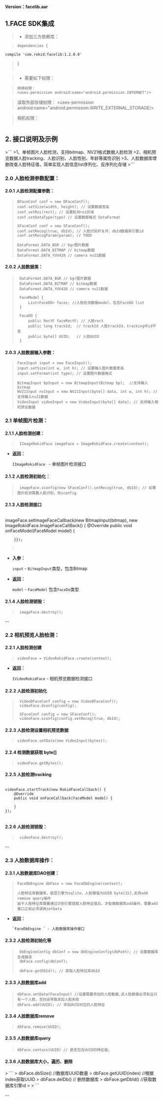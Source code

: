 **Version：facelib.aar**

<h2 id="1">1.FACE SDK集成</h2>

> * 添加三方依赖库：

> ```
> dependencies {
    compile 'com.rokid:facelib:1.2.0.0'
> }
> ```

> *  需要如下权限：

> ```
> 网络权限：
> <uses-permission android:name="android.permission.INTERNET"/>
> ```

> 读取外部存储权限：
> <uses-permission android:name="android.permission.READ_EXTERNAL_STORAGE"/>
> <uses-permission android:name="android.permission.WRITE_EXTERNAL_STORAGE/>

> 相机权限：
> <uses-permission android:name="android.permission.CAMERA" />
> <uses-feature android:name="android.hardware.camera" />
> <uses-feature android:name="android.hardware.camera.autofocus" />
>
> ```
> 
> ```

<h2 id="2">2. 接口说明及示例</h2>
>```
>1、单帧图片人脸检测，支持bitmap、NV21格式数据人脸检测
>2、相机预览数据人脸tracking、人脸识别、人脸性别、年龄等属性识别
>3、人脸数据库增删改查人脸特征值，简单实现人脸信息list序列化、反序列化存储
>```

<h3 id="2.0">2.0 人脸检测参数配置：</h3>

<h4 id="2.0.1">2.0.1 人脸检测配置参数：</h4>

>  ```
>  DFaceConf conf = new DFaceConf();
>  conf.setSize(width, height); // 设置数据宽高
>  conf.setRoi(rect); // 设置检测roi区域
>  conf.setDataType(type) // 设置数据格式 DataFormat
> 
>  SFaceConf conf = new SFaceConf();
>  conf.setRecog(true, dbId); // 人脸识别开关开，dbId数据库引擎id
>  conf.setRecogParam(param); // TODO 
> 
>  DataFormat.DATA_BGR // bgr图片数据
>  DataFormat.DATA_BITMAP // bitmap数据
>  DataFormat.DATA_YUV420 // camera nv21数据
>  ```

<h4 id="2.0.2">2.0.2 人脸数据类：</h4>

> ```
>  DataFormat.DATA_BGR // bgr图片数据
>  DataFormat.DATA_BITMAP // bitmap数据
>  DataFormat.DATA_YUV420 // camera nv21数据
> 
>  FaceModel {
>      List<FaceDO> faces; //人脸检测数据model，包含FaceDO list
>  }
> 
>  FaceDO {
>      public RectF faceRectF; // 人脸rect
>      public long trackId;  // trackId 人脸trackId，tracking中id不变
>      public byte[] UUID;   // 人脸UUID
>  }
> ```

<h4 id="2.0.3">2.0.3 人脸数据输入参数：</h4>

>  ```
>  FaceInput input = new FaceInput();
>  input.setSize(int w, int h); // 设置输入图片数据宽高
>  input.setFormat(int type); // 设置图片数据格式
>
>  BitmapInput bpInput = new BitmapInput(Bitmap bp);  //支持输入bitmap
>  NV21Input nvInput = new NV21Input(byte[] data, int w, int h); // 支持输入nv21数据
>  VideoInput videoInput = new VideoInput(byte[] data); // 支持输入相机预览数据
>  ```

<h3 id="2.1">2.1 单帧图片检测：</h3>

<h4 id="2.1.1">2.1.1 人脸检测创建：</h4>

>  ```
>   IImageRokidFace imageFace = ImageRokidFace.create(context);
>  ```

  * **返回：**

      `IImageRokidFace ` - 单帧图片检测接口

<h4 id="2.1.2">2.1.2 人脸检测初始化：</h4>

>  ```
>   imageFace.sconfig(new SFaceConf().setRecog(true, dbId); // 如果图片检测需要人脸识别，则sconfig
>  ```


<h4 id="2.1.3">2.1.3 人脸检测接口</h4>

>  ```
imageFace.setImageFaceCallback(new BitmapInput(bitmap),
	new ImageRokidFace.ImageFaceCallBack() {
	    @Override
	    public void onFaceModel(FaceModel model) {
>
	    }});
>  ```
>
>

* **入参：**

    `input` - `BitmapInput`类型，包含Bitmap
* **返回：**

    `model` - `FaceModel` 包含`FaceDo`类型

<h4 id="2.1.4">2.1.4 人脸检测销毁：</h4>

>  ```
>   imageFace.destroy();
>  ```

--
<h3 id="2.2">2.2 相机预览人脸检测：</h3>

<h4 id="2.2.1">2.2.1 人脸检测创建</h4>

>  ```
>  videoFace = VideoRokidFace.create(context);
>  ```

  * **返回：**

      `IVideoRokidFace` - 相机预览数据检测接口

<h4 id="2.2.2">2.2.2 人脸检测初始化</h4>

>  ```
>   VideoDFaceConf config = new VideoDFaceConf();
>   videoFace.dconfig(config);
> 
>   SFaceConf config = new SFaceConf();
>   videoFace.sconfig(config.setRecog(true, dbId);
>  ```

<h4 id="2.2.3">2.2.3 人脸检测设置相机预览数据</h4>

>  ```
>  videoFace.setData(new VideoInput(bytes));
>  ```

<h4 id="2.2.4">2.2.4 检测数据获取 byte[]</h4>

>  ```
>  videoFace.getBytes();
>  ```

<h4 id="2.2.5">2.2.5 人脸检测tracking</h4>

>  ```
    videoFace.startTrack(new RokidFaceCallback() {
        @Override
        public void onFaceCallback(FaceModel model) {
>
        }
    });
>  ```

<h4 id="2.2.6">2.2.6 人脸检测销毁：</h4>

>  ```
>   videoFace.destroy();
>  ```

--

<h3 id="2.3">2.3 人脸数据库操作：</h3>

<h4 id="2.3.1">2.3.1 人脸数据库DAO创建：</h4>

>  ```
>  FaceDbEngine dbFace = new FaceDbEngine(context);
>  
>  人脸特征库数据库，底层引擎为sqlite，人脸键值为UUID byte[32],支持add remove query操作
>  由于人脸特征库需要通过识别引擎提取人脸特征值后，才能做数据库add操作，需要add接口之前必须调用setData
> 
>  ```

* **返回：**

      `FaceDbEngine ` - 人脸数据库操作接口

<h4 id="2.3.2">2.3.2 人脸检测初始化等</h4>

>  ```
>   DbEngineConfig dbConf = new DbEngineConfig(dbPath); // 设置数据库生成路径
>   dbFace.config(dbConf);
> 
>   dbFace.getDbId(); // 获取人脸特征库dbId
> 
>  ```

<h4 id="2.3.3">2.3.3 人脸数据库add</h4>

>  ```
>  dbFace.setData(FaceInput) //设置需要添加的人脸数据,该人脸数据必须有且只有一个人脸，否则会导致添加人脸失败
>  dbFace.add(UUID); // 添加UUID对应的人脸特征
>  ```


<h4 id="2.3.4">2.3.4 人脸数据库remove</h4>

>  ```
> dbFace.remove(UUID);
>  ```

<h4 id="2.3.5">2.3.5 人脸数据库query</h4>

>  ```
> dbFace.contain(UUID) // 是否包含UUID的特征值;
>  ```

<h4 id="2.3.6">2.3.6 人脸数据库大小，遍历、删除</h4>
> ```
> dbFace.dbSize() //数据库UUID数量
> dbFace.getUUID(index) //根据index获取UUID
> dbFace.delDb() // 删除数据库
> dbFace.getDbId() //获取数据库引擎id
> 
> ```

--
